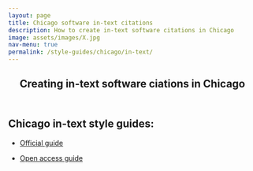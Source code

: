 ```yaml
---
layout: page
title: Chicago software in-text citations
description: How to create in-text software citations in Chicago
image: assets/images/X.jpg
nav-menu: true
permalink: /style-guides/chicago/in-text/
---
```

<!-- Main -->
<div id="main" class="alt">

<!-- One -->
<section id="one">
	<div class="inner">
		<header class="major">
			<h1>Creating in-text software ciations in Chicago</h1>
		</header>

<!-- Content -->
<h2 id="content">Chicago in-text style guides:</h2>
<div class="row">
	<div class="6u 12u$(small)">
		<ul class="actions">
			<li><a href="https://www.chicagomanualofstyle.org/book/ed17/part3/ch15/toc.html" class="button big">Official guide</a></li>
		</ul>
	</div>
	<div class="6u$ 12u$(small)">
		<ul class="actions">
			<li><a href="https://libguides.nps.edu/citation/chicago-ad#computer-program" class="button big">Open access guide</a></li>
		</ul>
	</div>

</div>

</div>

